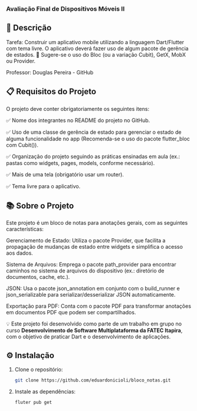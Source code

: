 <h3> Avaliação Final de Dispositivos Móveis II</h3>
<h2>📝 Descrição</h2>
Tarefa: Construir um aplicativo mobile utilizando a linguagem Dart/Flutter com tema livre. O aplicativo deverá fazer uso de algum pacote de gerência de estados. 🔹 Sugere-se o uso do Bloc (ou a variação Cubit), GetX, MobX ou Provider.

Professor: Douglas Pereira - GitHub

<h2>📋 Requisitos do Projeto</h2>
O projeto deve conter obrigatoriamente os seguintes itens:

✅ Nome dos integrantes no README do projeto no GitHub.

✅ Uso de uma classe de gerência de estado para gerenciar o estado de alguma funcionalidade no app (Recomenda-se o uso do pacote flutter_bloc com Cubit()).

✅ Organização do projeto seguindo as práticas ensinadas em aula (ex.: pastas como widgets, pages, models, conforme necessário).

✅ Mais de uma tela (obrigatório usar um router).

✅ Tema livre para o aplicativo.

<h2>📚 Sobre o Projeto</h2>
Este projeto é um bloco de notas para anotações gerais, com as seguintes características:

Gerenciamento de Estado: Utiliza o pacote Provider, que facilita a propagação de mudanças de estado entre widgets e simplifica o acesso aos dados.

Sistema de Arquivos: Emprega o pacote path_provider para encontrar caminhos no sistema de arquivos do dispositivo (ex.: diretório de documentos, cache, etc.).

JSON: Usa o pacote json_annotation em conjunto com o build_runner e json_serializable para serializar/desserializar JSON automaticamente.

Exportação para PDF: Conta com o pacote PDF para transformar anotações em documentos PDF que podem ser compartilhados.

💡 Este projeto foi desenvolvido como parte de um trabalho em grupo no curso <b>Desenvolvimento de Software Multiplataforma da FATEC Itapira</b>, com o objetivo de praticar Dart e o desenvolvimento de aplicações.

## ⚙️ Instalação

1. Clone o repositório:
   ```bash
   git clone https://github.com/eduardonicioli/bloco_notas.git

2. Instale as dependências:
   ```bash
   fluter pub get
